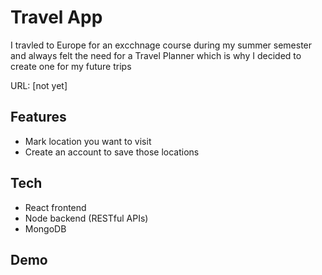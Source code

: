 # Travel App

I travled to Europe for an excchnage course during my summer semester and always felt the need for a Travel Planner which is why I decided to create one for my future trips

URL: [not yet]

## Features

- Mark location you want to visit
- Create an account to save those locations

## Tech

- React frontend
- Node backend (RESTful APIs)
- MongoDB

## Demo

